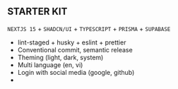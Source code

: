 ## STARTER KIT

`NEXTJS 15` + `SHADCN/UI` + `TYPESCRIPT` + `PRISMA` + `SUPABASE`

- lint-staged + husky + eslint + prettier
- Conventional commit, semantic release
- Theming (light, dark, system)
- Multi language (en, vi)
- Login with social media (google, github)
- 
